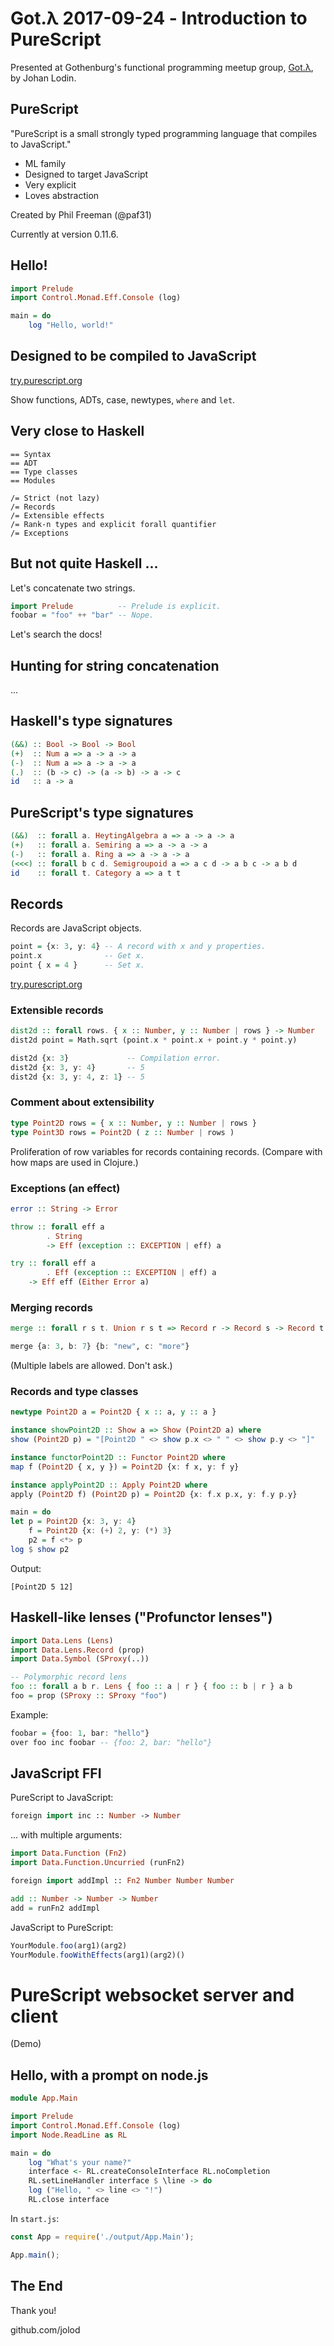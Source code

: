# Got.λ 2017-09-24 - Introduction to PureScript

Presented at Gothenburg's functional programming meetup group, [Got.λ](https://www.meetup.com/got-lambda/), by Johan Lodin.

## PureScript

"PureScript is a small strongly typed programming language that compiles to JavaScript."

* ML family
* Designed to target JavaScript
* Very explicit
* Loves abstraction

Created by Phil Freeman (@paf31)

Currently at version 0.11.6.

## Hello!

```purescript
import Prelude
import Control.Monad.Eff.Console (log)

main = do
    log "Hello, world!"
```

## Designed to be compiled to JavaScript

[try.purescript.org](http://try.purescript.org)

Show functions, ADTs, case, newtypes, `where` and `let`.

## Very close to Haskell

```text
== Syntax
== ADT
== Type classes
== Modules
```

```text
/= Strict (not lazy)
/= Records
/= Extensible effects
/= Rank-n types and explicit forall quantifier
/= Exceptions
```

## But not quite Haskell ...

Let's concatenate two strings.

```purescript
import Prelude          -- Prelude is explicit.
foobar = "foo" ++ "bar" -- Nope.
```

Let's search the docs!

## Hunting for string concatenation

...

## Haskell's type signatures

```purescript
(&&) :: Bool -> Bool -> Bool
(+)  :: Num a => a -> a -> a
(-)  :: Num a => a -> a -> a
(.)  :: (b -> c) -> (a -> b) -> a -> c
id   :: a -> a
```

## PureScript's type signatures

```purescript
(&&)  :: forall a. HeytingAlgebra a => a -> a -> a
(+)   :: forall a. Semiring a => a -> a -> a
(-)   :: forall a. Ring a => a -> a -> a
(<<<) :: forall b c d. Semigroupoid a => a c d -> a b c -> a b d
id    :: forall t. Category a => a t t
```

## Records

Records are JavaScript objects.

```purescript
point = {x: 3, y: 4} -- A record with x and y properties.
point.x              -- Get x.
point { x = 4 }      -- Set x.
```

[try.purescript.org](http://try.purescript.org)

### Extensible records

```purescript
dist2d :: forall rows. { x :: Number, y :: Number | rows } -> Number
dist2d point = Math.sqrt (point.x * point.x + point.y * point.y)

dist2d {x: 3}             -- Compilation error.
dist2d {x: 3, y: 4}       -- 5
dist2d {x: 3, y: 4, z: 1} -- 5
```

### Comment about extensibility

```purescript
type Point2D rows = { x :: Number, y :: Number | rows }
type Point3D rows = Point2D ( z :: Number | rows )
```

Proliferation of row variables for records containing records. (Compare with how maps are used in Clojure.)

### Exceptions (an effect)

```purescript
error :: String -> Error

throw :: forall eff a
        . String
        -> Eff (exception :: EXCEPTION | eff) a

try :: forall eff a
        . Eff (exception :: EXCEPTION | eff) a
    -> Eff eff (Either Error a)
```

### Merging records

```purescript
merge :: forall r s t. Union r s t => Record r -> Record s -> Record t

merge {a: 3, b: 7} {b: "new", c: "more"}
```

(Multiple labels are allowed. Don't ask.)

### Records and type classes

```purescript
newtype Point2D a = Point2D { x :: a, y :: a }

instance showPoint2D :: Show a => Show (Point2D a) where
show (Point2D p) = "[Point2D " <> show p.x <> " " <> show p.y <> "]"

instance functorPoint2D :: Functor Point2D where
map f (Point2D { x, y }) = Point2D {x: f x, y: f y}

instance applyPoint2D :: Apply Point2D where
apply (Point2D f) (Point2D p) = Point2D {x: f.x p.x, y: f.y p.y}

main = do
let p = Point2D {x: 3, y: 4}
    f = Point2D {x: (+) 2, y: (*) 3}
    p2 = f <*> p
log $ show p2
```

Output:

    [Point2D 5 12]

## Haskell-like lenses ("Profunctor lenses")

```purescript
import Data.Lens (Lens)
import Data.Lens.Record (prop)
import Data.Symbol (SProxy(..))

-- Polymorphic record lens
foo :: forall a b r. Lens { foo :: a | r } { foo :: b | r } a b
foo = prop (SProxy :: SProxy "foo")
```

Example:

```purescript
foobar = {foo: 1, bar: "hello"}
over foo inc foobar -- {foo: 2, bar: "hello"}
```

## JavaScript FFI

PureScript to JavaScript:

```purescript
foreign import inc :: Number -> Number
```

... with multiple arguments:

```purescript
import Data.Function (Fn2)
import Data.Function.Uncurried (runFn2)

foreign import addImpl :: Fn2 Number Number Number

add :: Number -> Number -> Number
add = runFn2 addImpl
```

JavaScript to PureScript:

```javascript
YourModule.foo(arg1)(arg2)
YourModule.fooWithEffects(arg1)(arg2)()
```

# PureScript websocket server and client

(Demo)

## Hello, with a prompt on node.js

```purescript
module App.Main

import Prelude
import Control.Monad.Eff.Console (log)
import Node.ReadLine as RL

main = do
    log "What's your name?"
    interface <- RL.createConsoleInterface RL.noCompletion
    RL.setLineHandler interface $ \line -> do
    log ("Hello, " <> line <> "!")
    RL.close interface
```

In `start.js`:

```javascript
const App = require('./output/App.Main');

App.main();
```

## The End

Thank you!

github.com/jolod
